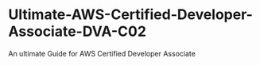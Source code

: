 # Ultimate-AWS-Certified-Developer-Associate-DVA-C02
An ultimate Guide for AWS Certified Developer Associate
